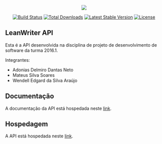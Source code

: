 <p align="center"><img src="https://laravel.com/assets/img/components/logo-laravel.svg"></p>

<p align="center">
<a href="https://travis-ci.org/laravel/framework"><img src="https://travis-ci.org/laravel/framework.svg" alt="Build Status"></a>
<a href="https://packagist.org/packages/laravel/framework"><img src="https://poser.pugx.org/laravel/framework/d/total.svg" alt="Total Downloads"></a>
<a href="https://packagist.org/packages/laravel/framework"><img src="https://poser.pugx.org/laravel/framework/v/stable.svg" alt="Latest Stable Version"></a>
<a href="https://packagist.org/packages/laravel/framework"><img src="https://poser.pugx.org/laravel/framework/license.svg" alt="License"></a>
</p>

## LeanWriter API

Esta é a API desenvolvida na disciplina de projeto de desenvolvimento de software da turma 2016.1.

Integrantes: 

- Adonias Delmiro Dantas Neto
- Mateus Silva Soares
- Wendell Edgard da Silva Araújo

## Documentação

A documentação da API está hospedada neste <a href="docs.leanwriter.apiary.io">link</a>.

## Hospedagem

A API está hospedada neste <a href="leanwriter-api.herokuapp.com">link</a>.

